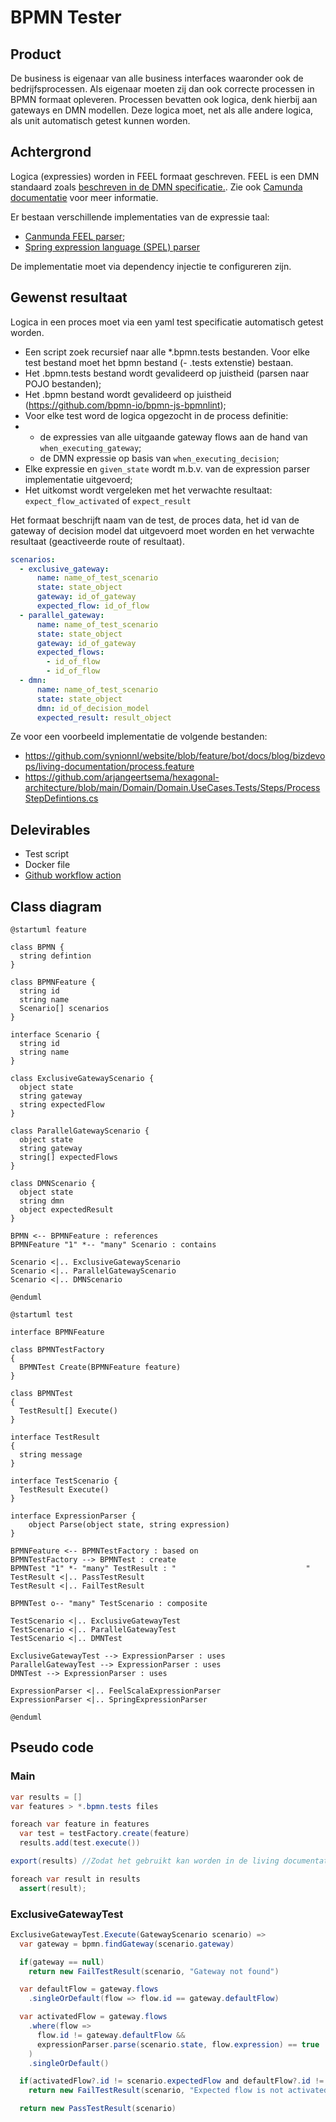 # BPMN Tester

## Product

De business is eigenaar van alle business interfaces waaronder ook de bedrijfsprocessen. Als eigenaar moeten zij dan ook correcte processen in BPMN formaat opleveren. Processen bevatten ook logica, denk hierbij aan gateways en DMN modellen. Deze logica moet, net als alle andere logica, als unit automatisch getest kunnen worden.

## Achtergrond

Logica (expressies) worden in FEEL formaat geschreven. FEEL is een DMN standaard zoals [beschreven in de DMN specificatie.](https://www.omg.org/spec/DMN/). Zie ook [Camunda documentatie](https://docs.camunda.io/docs/reference/feel/what-is-feel/) voor meer informatie.

Er bestaan verschillende implementaties van de expressie taal:

* [Canmunda FEEL parser](https://camunda.github.io/feel-scala/);
* [Spring expression language (SPEL) parser](https://docs.spring.io/spring-framework/docs/3.0.x/reference/expressions.html)

De implementatie moet via dependency injectie te configureren zijn.

## Gewenst resultaat

Logica in een proces moet via een yaml test specificatie automatisch getest worden.

* Een script zoek recursief naar alle *.bpmn.tests bestanden. Voor elke test bestand moet het bpmn bestand (- .tests extenstie) bestaan.
* Het .bpmn.tests bestand wordt gevalideerd op juistheid (parsen naar POJO bestanden);
* Het .bpmn bestand wordt gevalideerd op juistheid (https://github.com/bpmn-io/bpmn-js-bpmnlint);
* Voor elke test word de logica opgezocht in de process definitie:
*   * de expressies van alle uitgaande gateway flows aan de hand van `when_executing_gateway`;
    * de DMN expressie op basis van `when_executing_decision`;
* Elke expressie en `given_state` wordt m.b.v. van de expression parser implementatie uitgevoerd;
* Het uitkomst wordt vergeleken met het verwachte resultaat: `expect_flow_activated` of `expect_result`

Het formaat beschrijft naam van de test, de proces data, het id van de gateway of decision model dat uitgevoerd moet worden en het verwachte resultaat (geactiveerde route of resultaat).

```yaml
scenarios:
  - exclusive_gateway:
      name: name_of_test_scenario 
      state: state_object    
      gateway: id_of_gateway
      expected_flow: id_of_flow
  - parallel_gateway:
      name: name_of_test_scenario 
      state: state_object    
      gateway: id_of_gateway
      expected_flows:
        - id_of_flow
        - id_of_flow
  - dmn:
      name: name_of_test_scenario 
      state: state_object    
      dmn: id_of_decision_model
      expected_result: result_object
```

Ze voor een voorbeeld implementatie de volgende bestanden:

* https://github.com/synionnl/website/blob/feature/bot/docs/blog/bizdevops/living-documentation/process.feature
* https://github.com/arjangeertsema/hexagonal-architecture/blob/main/Domain/Domain.UseCases.Tests/Steps/ProcessStepDefintions.cs

## Delevirables

* Test script
* Docker file
* [Github workflow action](https://docs.github.com/en/actions/creating-actions/creating-a-docker-container-action)

## Class diagram

```plantuml [g1:Feature]
@startuml feature

class BPMN {
  string defintion
}

class BPMNFeature {
  string id
  string name
  Scenario[] scenarios
}

interface Scenario {
  string id
  string name
}

class ExclusiveGatewayScenario {
  object state
  string gateway
  string expectedFlow
}

class ParallelGatewayScenario {
  object state
  string gateway
  string[] expectedFlows
}

class DMNScenario {  
  object state
  string dmn
  object expectedResult
}

BPMN <-- BPMNFeature : references
BPMNFeature "1" *-- "many" Scenario : contains

Scenario <|.. ExclusiveGatewayScenario
Scenario <|.. ParallelGatewayScenario
Scenario <|.. DMNScenario

@enduml
```

```plantuml [g1:Test]
@startuml test

interface BPMNFeature

class BPMNTestFactory
{
  BPMNTest Create(BPMNFeature feature)
}

class BPMNTest
{
  TestResult[] Execute()
}

interface TestResult
{
  string message  
}

interface TestScenario {
  TestResult Execute()
}

interface ExpressionParser {
    object Parse(object state, string expression)
}

BPMNFeature <-- BPMNTestFactory : based on
BPMNTestFactory --> BPMNTest : create
BPMNTest "1" *- "many" TestResult : "                             "
TestResult <|.. PassTestResult
TestResult <|.. FailTestResult

BPMNTest o-- "many" TestScenario : composite

TestScenario <|.. ExclusiveGatewayTest
TestScenario <|.. ParallelGatewayTest
TestScenario <|.. DMNTest

ExclusiveGatewayTest --> ExpressionParser : uses
ParallelGatewayTest --> ExpressionParser : uses
DMNTest --> ExpressionParser : uses

ExpressionParser <|.. FeelScalaExpressionParser
ExpressionParser <|.. SpringExpressionParser

@enduml
```

## Pseudo code

### Main

```java
var results = []
var features > *.bpmn.tests files

foreach var feature in features
  var test = testFactory.create(feature)    
  results.add(test.execute())

export(results) //Zodat het gebruikt kan worden in de living documentation pipeline].

foreach var result in results
  assert(result);
```

### ExclusiveGatewayTest

```java
ExclusiveGatewayTest.Execute(GatewayScenario scenario) =>
  var gateway = bpmn.findGateway(scenario.gateway)

  if(gateway == null)
    return new FailTestResult(scenario, "Gateway not found")

  var defaultFlow = gateway.flows
    .singleOrDefault(flow => flow.id == gateway.defaultFlow)

  var activatedFlow = gateway.flows
    .where(flow => 
      flow.id != gateway.defaultFlow && 
      expressionParser.parse(scenario.state, flow.expression) == true
    )
    .singleOrDefault()

  if(activatedFlow?.id != scenario.expectedFlow and defaultFlow?.id != scenario.expectedFlow)
    return new FailTestResult(scenario, "Expected flow is not activated")

  return new PassTestResult(scenario)
```